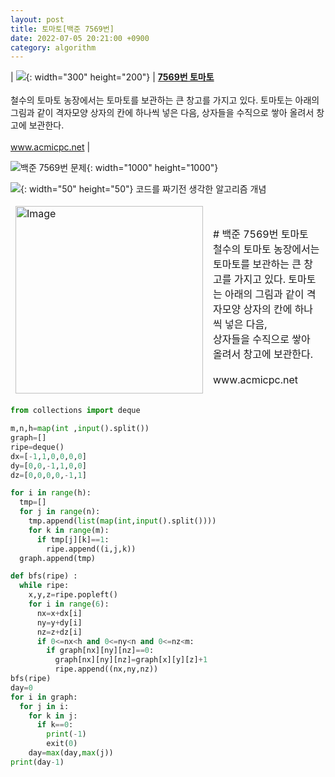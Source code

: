 ```yaml
---
layout: post
title: 토마토[백준 7569번]
date: 2022-07-05 20:21:00 +0900
category: algorithm
---
```


| ![](http://onlinejudgeimages.s3-ap-northeast-1.amazonaws.com/images/big-square.png){: width="300" height="200"} | [**7569번 토마토**](https://www.acmicpc.net/problem/2667) <br/><br/> 철수의 토마토 농장에서는 토마토를 보관하는 큰 창고를 가지고 있다. 토마토는 아래의 그림과 같이 격자모양 상자의 칸에 하나씩 넣은 다음, 상자들을 수직으로 쌓아 올려서 창고에 보관한다.<br/><br/>www.acmicpc.net |

![백준 7569번 문제](https://user-images.githubusercontent.com/77001421/177326030-8df23f04-b17e-4b37-abe6-06255c025044.png){: width="1000" height="1000"}

![](https://cdn-icons-png.flaticon.com/128/4342/4342304.png){: width="50" height="50"} 코드를 짜기전 생각한 알고리즘 개념 


<table style="cursor:pointer;color:#blue;", onClick="location.href='https://www.acmicpc.net/problem/7569'">
<thead>
  <tr>
    <td><img src="http://onlinejudgeimages.s3-ap-northeast-1.amazonaws.com/images/big-square.png" alt="Image" width="300" height="300"></td>
    <td><br># 백준 7569번 토마토 <br>철수의 토마토 농장에서는 토마토를 보관하는 큰 창고를 가지고 있다. 토마토는 아래의 그림과 같이 격자모양 상자의 칸에 하나씩 넣은 다음,<br> 상자들을 수직으로 쌓아 올려서 창고에 보관한다.<br><br>www.acmicpc.net</td>
  </tr>
</thead>
</table>





```python
from collections import deque

m,n,h=map(int ,input().split())
graph=[]
ripe=deque()
dx=[-1,1,0,0,0,0]
dy=[0,0,-1,1,0,0]
dz=[0,0,0,0,-1,1]

for i in range(h):
  tmp=[]
  for j in range(n):
    tmp.append(list(map(int,input().split())))
    for k in range(m):
      if tmp[j][k]==1:
        ripe.append((i,j,k))
  graph.append(tmp)

def bfs(ripe) :
  while ripe:
    x,y,z=ripe.popleft()
    for i in range(6):
      nx=x+dx[i]
      ny=y+dy[i]
      nz=z+dz[i]
      if 0<=nx<h and 0<=ny<n and 0<=nz<m:
        if graph[nx][ny][nz]==0:
          graph[nx][ny][nz]=graph[x][y][z]+1
          ripe.append((nx,ny,nz))
bfs(ripe) 
day=0
for i in graph:
  for j in i:
    for k in j:
      if k==0:
        print(-1)
        exit(0)
    day=max(day,max(j))
print(day-1)
```